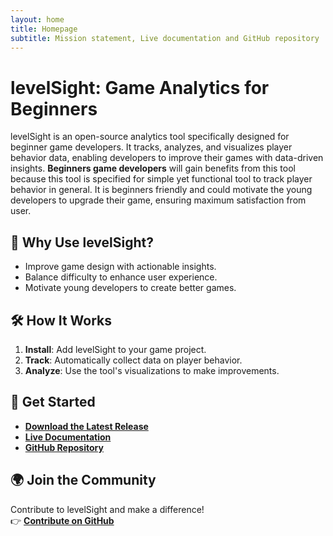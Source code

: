 ```yaml
---
layout: home
title: Homepage
subtitle: Mission statement, Live documentation and GitHub repository
---
```


# levelSight: Game Analytics for Beginners

levelSight is an open-source analytics tool specifically designed for beginner game developers. It tracks, analyzes, and visualizes player behavior data, enabling developers to improve their games with data-driven insights. **Beginners game developers** will gain benefits from this tool because this tool is specified for simple yet functional tool to track player behavior in general. It is beginners friendly and could motivate the young developers to upgrade their game, ensuring maximum satisfaction from user. 

## 🎯 **Why Use levelSight?**
- Improve game design with actionable insights.
- Balance difficulty to enhance user experience.
- Motivate young developers to create better games.

## 🛠️ **How It Works**
1. **Install**: Add levelSight to your game project.
2. **Track**: Automatically collect data on player behavior.
3. **Analyze**: Use the tool's visualizations to make improvements.

## 🔗 **Get Started**
- **[Download the Latest Release](https://github.com/nabilachemansor/levelSight-simple-game-analytic-tool/releases/tag/v0.0.1)**
- **[Live Documentation](https://docs.google.com/document/d/160q1qgwh-Z7d9q4Ufo7B6-af3894MsSimJdnopgx5BI/edit?usp=sharing)**
- **[GitHub Repository](https://github.com/nabilachemansor/levelSight-simple-game-analytic-tool)**

## 🌍 **Join the Community**
Contribute to levelSight and make a difference!  
👉 **[Contribute on GitHub](https://github.com/nabilachemansor/levelSight-simple-game-analytic-tool)**



